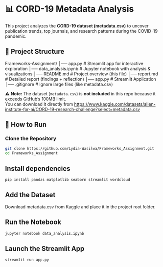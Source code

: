 # 📊 CORD-19 Metadata Analysis  

This project analyzes the **CORD-19 dataset (metadata.csv)** to uncover publication trends, top journals, and research patterns during the COVID-19 pandemic.  

## 📂 Project Structure  
Frameworks-Assignment/
│── app.py # Streamlit app for interactive exploration
│── data_analysis.ipynb # Jupyter notebook with analysis & visualizations
│── README.md # Project overview (this file)
│── report.md # Detailed report (findings + reflection)
│── app.py # Streamlit Application 
│── .gitignore # Ignore large files (like metadata.csv)


⚠️ **Note:** The dataset (`metadata.csv`) is **not included** in this repo because it exceeds GitHub’s 100MB limit.  
You can download it directly from https://www.kaggle.com/datasets/allen-institute-for-ai/CORD-19-research-challenge?select=metadata.csv

## 🚀 How to Run  

### Clone the Repository  
```bash
git clone https://github.com/Lydia-Wasilwa/Frameworks_Assignment.git
cd Frameworks_Assignment

```
## Install dependencies
```bash
pip install pandas matplotlib seaborn streamlit wordcloud

```
## Add the Dataset
Download metadata.csv from Kaggle and place it in the project root folder.

## Run the Notebook
```bash
jupyter notebook data_analysis.ipynb

```

## Launch the Streamlit App
```bash
streamlit run app.py
```
